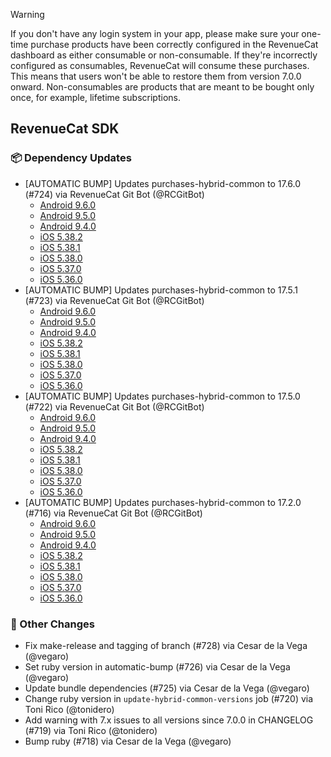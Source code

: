 > [!WARNING]  
> If you don't have any login system in your app, please make sure your one-time purchase products have been correctly configured in the RevenueCat dashboard as either consumable or non-consumable. If they're incorrectly configured as consumables, RevenueCat will consume these purchases. This means that users won't be able to restore them from version 7.0.0 onward.
> Non-consumables are products that are meant to be bought only once, for example, lifetime subscriptions.


## RevenueCat SDK
### 📦 Dependency Updates
* [AUTOMATIC BUMP] Updates purchases-hybrid-common to 17.6.0 (#724) via RevenueCat Git Bot (@RCGitBot)
  * [Android 9.6.0](https://github.com/RevenueCat/purchases-android/releases/tag/9.6.0)
  * [Android 9.5.0](https://github.com/RevenueCat/purchases-android/releases/tag/9.5.0)
  * [Android 9.4.0](https://github.com/RevenueCat/purchases-android/releases/tag/9.4.0)
  * [iOS 5.38.2](https://github.com/RevenueCat/purchases-ios/releases/tag/5.38.2)
  * [iOS 5.38.1](https://github.com/RevenueCat/purchases-ios/releases/tag/5.38.1)
  * [iOS 5.38.0](https://github.com/RevenueCat/purchases-ios/releases/tag/5.38.0)
  * [iOS 5.37.0](https://github.com/RevenueCat/purchases-ios/releases/tag/5.37.0)
  * [iOS 5.36.0](https://github.com/RevenueCat/purchases-ios/releases/tag/5.36.0)
* [AUTOMATIC BUMP] Updates purchases-hybrid-common to 17.5.1 (#723) via RevenueCat Git Bot (@RCGitBot)
  * [Android 9.6.0](https://github.com/RevenueCat/purchases-android/releases/tag/9.6.0)
  * [Android 9.5.0](https://github.com/RevenueCat/purchases-android/releases/tag/9.5.0)
  * [Android 9.4.0](https://github.com/RevenueCat/purchases-android/releases/tag/9.4.0)
  * [iOS 5.38.2](https://github.com/RevenueCat/purchases-ios/releases/tag/5.38.2)
  * [iOS 5.38.1](https://github.com/RevenueCat/purchases-ios/releases/tag/5.38.1)
  * [iOS 5.38.0](https://github.com/RevenueCat/purchases-ios/releases/tag/5.38.0)
  * [iOS 5.37.0](https://github.com/RevenueCat/purchases-ios/releases/tag/5.37.0)
  * [iOS 5.36.0](https://github.com/RevenueCat/purchases-ios/releases/tag/5.36.0)
* [AUTOMATIC BUMP] Updates purchases-hybrid-common to 17.5.0 (#722) via RevenueCat Git Bot (@RCGitBot)
  * [Android 9.6.0](https://github.com/RevenueCat/purchases-android/releases/tag/9.6.0)
  * [Android 9.5.0](https://github.com/RevenueCat/purchases-android/releases/tag/9.5.0)
  * [Android 9.4.0](https://github.com/RevenueCat/purchases-android/releases/tag/9.4.0)
  * [iOS 5.38.2](https://github.com/RevenueCat/purchases-ios/releases/tag/5.38.2)
  * [iOS 5.38.1](https://github.com/RevenueCat/purchases-ios/releases/tag/5.38.1)
  * [iOS 5.38.0](https://github.com/RevenueCat/purchases-ios/releases/tag/5.38.0)
  * [iOS 5.37.0](https://github.com/RevenueCat/purchases-ios/releases/tag/5.37.0)
  * [iOS 5.36.0](https://github.com/RevenueCat/purchases-ios/releases/tag/5.36.0)
* [AUTOMATIC BUMP] Updates purchases-hybrid-common to 17.2.0 (#716) via RevenueCat Git Bot (@RCGitBot)
  * [Android 9.6.0](https://github.com/RevenueCat/purchases-android/releases/tag/9.6.0)
  * [Android 9.5.0](https://github.com/RevenueCat/purchases-android/releases/tag/9.5.0)
  * [Android 9.4.0](https://github.com/RevenueCat/purchases-android/releases/tag/9.4.0)
  * [iOS 5.38.2](https://github.com/RevenueCat/purchases-ios/releases/tag/5.38.2)
  * [iOS 5.38.1](https://github.com/RevenueCat/purchases-ios/releases/tag/5.38.1)
  * [iOS 5.38.0](https://github.com/RevenueCat/purchases-ios/releases/tag/5.38.0)
  * [iOS 5.37.0](https://github.com/RevenueCat/purchases-ios/releases/tag/5.37.0)
  * [iOS 5.36.0](https://github.com/RevenueCat/purchases-ios/releases/tag/5.36.0)

### 🔄 Other Changes
* Fix make-release and tagging of branch (#728) via Cesar de la Vega (@vegaro)
* Set ruby version in automatic-bump (#726) via Cesar de la Vega (@vegaro)
* Update bundle dependencies (#725) via Cesar de la Vega (@vegaro)
* Change ruby version in `update-hybrid-common-versions` job (#720) via Toni Rico (@tonidero)
* Add warning with 7.x issues to all versions since 7.0.0 in CHANGELOG (#719) via Toni Rico (@tonidero)
* Bump ruby (#718) via Cesar de la Vega (@vegaro)
